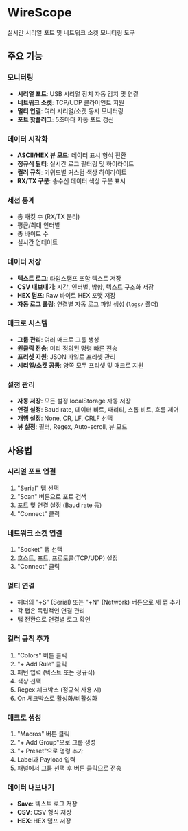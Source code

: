 # WireScope

실시간 시리얼 포트 및 네트워크 소켓 모니터링 도구

## 주요 기능

### 모니터링
- **시리얼 포트**: USB 시리얼 장치 자동 감지 및 연결
- **네트워크 소켓**: TCP/UDP 클라이언트 지원
- **멀티 연결**: 여러 시리얼/소켓 동시 모니터링
- **포트 핫플러그**: 5초마다 자동 포트 갱신

### 데이터 시각화
- **ASCII/HEX 뷰 모드**: 데이터 표시 형식 전환
- **정규식 필터**: 실시간 로그 필터링 및 하이라이트
- **컬러 규칙**: 키워드별 커스텀 색상 하이라이트
- **RX/TX 구분**: 송수신 데이터 색상 구분 표시

### 세션 통계
- 총 패킷 수 (RX/TX 분리)
- 평균/최대 인터벌
- 총 바이트 수
- 실시간 업데이트

### 데이터 저장
- **텍스트 로그**: 타임스탬프 포함 텍스트 저장
- **CSV 내보내기**: 시간, 인터벌, 방향, 텍스트 구조화 저장
- **HEX 덤프**: Raw 바이트 HEX 포맷 저장
- **자동 로그 롤링**: 연결별 자동 로그 파일 생성 (`logs/` 폴더)

### 매크로 시스템
- **그룹 관리**: 여러 매크로 그룹 생성
- **원클릭 전송**: 미리 정의된 명령 빠른 전송
- **프리셋 지원**: JSON 파일로 프리셋 관리
- **시리얼/소켓 공통**: 양쪽 모두 프리셋 및 매크로 지원

### 설정 관리
- **자동 저장**: 모든 설정 localStorage 자동 저장
- **연결 설정**: Baud rate, 데이터 비트, 패리티, 스톱 비트, 흐름 제어
- **개행 설정**: None, CR, LF, CRLF 선택
- **뷰 설정**: 필터, Regex, Auto-scroll, 뷰 모드

## 사용법

### 시리얼 포트 연결
1. "Serial" 탭 선택
2. "Scan" 버튼으로 포트 검색
3. 포트 및 연결 설정 (Baud rate 등)
4. "Connect" 클릭

### 네트워크 소켓 연결
1. "Socket" 탭 선택
2. 호스트, 포트, 프로토콜(TCP/UDP) 설정
3. "Connect" 클릭

### 멀티 연결
- 헤더의 "+S" (Serial) 또는 "+N" (Network) 버튼으로 새 탭 추가
- 각 탭은 독립적인 연결 관리
- 탭 전환으로 연결별 로그 확인

### 컬러 규칙 추가
1. "Colors" 버튼 클릭
2. "+ Add Rule" 클릭
3. 패턴 입력 (텍스트 또는 정규식)
4. 색상 선택
5. Regex 체크박스 (정규식 사용 시)
6. On 체크박스로 활성화/비활성화

### 매크로 생성
1. "Macros" 버튼 클릭
2. "+ Add Group"으로 그룹 생성
3. "+ Preset"으로 명령 추가
4. Label과 Payload 입력
5. 패널에서 그룹 선택 후 버튼 클릭으로 전송

### 데이터 내보내기
- **Save**: 텍스트 로그 저장
- **CSV**: CSV 형식 저장
- **HEX**: HEX 덤프 저장
